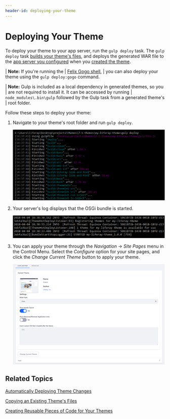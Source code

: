 ```yaml
---
header-id: deploying-your-theme
---
```


# Deploying Your Theme

To deploy your theme to your app server, run the `gulp deploy` task. The `gulp 
deploy` task 
[builds your theme's files](/docs/7-1/tutorials/-/knowledge_base/t/building-your-themes-files), 
and deploys the generated WAR file to the 
[app server you configured](/docs/7-1/tutorials/-/knowledge_base/t/configuring-your-themes-app-server) 
when you 
[created the theme](/docs/7-1/tutorials/-/knowledge_base/t/creating-themes).

| **Note:** If you're running the
| [Felix Gogo shell](/docs/7-0/reference/-/knowledge_base/r/using-the-felix-gogo-shell),
| you can also deploy your theme using the `gulp deploy:gogo` command.

| **Note:** Gulp is included as a local dependency in generated themes, so you
| are not required to install it. It can be accessed by running
| `node_modules\.bin\gulp` followed by the Gulp task from a generated theme's
| root folder.

Follow these steps to deploy your theme:

1.  Navigate to your theme's root folder and run `gulp deploy`.

    ![Figure 1: Run the `gulp deploy` task to build your theme's files and deploy it to your app server.](../../../../images/theme-dev-deploying-themes-gulp-deploy.png)

2.  Your server's log displays that the OSGi bundle is started.

    ![Figure 2: Your server's log notifies you when the theme's bundle has started.](../../../../images/theme-dev-deploying-themes-server-log.png)

3.  You can apply your theme through the *Navigation* &rarr; *Site Pages* 
    menu in the Control Menu. Select the *Configure* option for your site 
    pages, and click the *Change Current Theme* button to apply your theme. 

    ![Figure 3: Run the `gulp deploy` task to build your theme's files and deploy it to your app server.](../../../../images/theme-dev-deploying-themes-install-theme.png)

## Related Topics

[Automatically Deploying Theme Changes](/docs/7-1/tutorials/-/knowledge_base/t/automatically-deploying-theme-changes)

[Copying an Existing Theme's Files](/docs/7-1/tutorials/-/knowledge_base/t/copying-an-existing-themes-files)

[Creating Reusable Pieces of Code for Your Themes](/docs/7-1/tutorials/-/knowledge_base/t/creating-reusable-pieces-of-code-for-your-themes)
